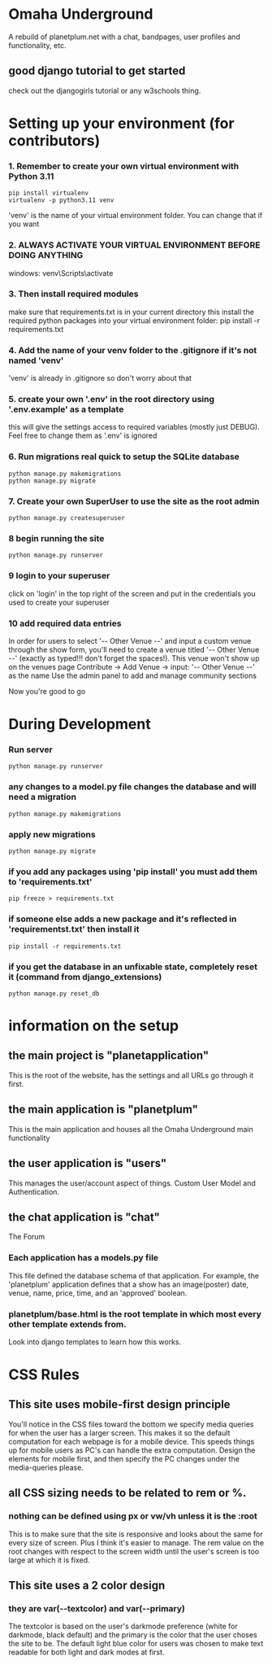 # Omaha Underground
A rebuild of planetplum.net with a chat, bandpages, user profiles and functionality, etc.

## good django tutorial to get started
check out the djangogirls tutorial or any w3schools thing.

# Setting up your environment (for contributors)
### 1. Remember to create your own virtual environment with Python 3.11
    pip install virtualenv
    virtualenv -p python3.11 venv
'venv' is the name of your virtual environment folder. You can change that if you want
### 2. ALWAYS ACTIVATE YOUR VIRTUAL ENVIRONMENT BEFORE DOING ANYTHING
windows:
    venv\Scripts\activate 
### 3. Then install required modules
make sure that requirements.txt is in your current directory
this install the required python packages into your virtual environment folder:
    pip install -r requirements.txt
### 4. Add the name of your venv folder to the .gitignore if it's not named 'venv'
'venv' is already in .gitignore so don't worry about that
### 5. create your own '.env' in the root directory using '.env.example' as a template
this will give the settings access to required variables (mostly just DEBUG). Feel free to change them as '.env' is ignored
### 6. Run migrations real quick to setup the SQLite database
    python manage.py makemigrations
    python manage.py migrate
### 7. Create your own SuperUser to use the site as the root admin
    python manage.py createsuperuser
### 8 begin running the site
    python manage.py runserver
### 9 login to your superuser
click on 'login' in the top right of the screen and put in the credentials you used to create your superuser
### 10 add required data entries
In order for users to select '-- Other Venue --' and input a custom venue through the show form, you'll need to create a venue titled 
'-- Other Venue --' (exactly as typed!!! don't forget the spaces!). This venue won't show up on the venues page
    Contribute -> Add Venue -> input: '-- Other Venue --' as the name
Use the admin panel to add and manage community sections

Now you're good to go

# During Development
### Run server
    python manage.py runserver
### any changes to a model.py file changes the database and will need a migration
    python manage.py makemigrations
### apply new migrations
    python manage.py migrate
### if you add any packages using 'pip install' you must add them to 'requirements.txt'
    pip freeze > requirements.txt
### if someone else adds a new package and it's reflected in 'requirementst.txt' then install it
    pip install -r requirements.txt
### if you get the database in an unfixable state, completely reset it (command from django_extensions)
    python manage.py reset_db

# information on the setup
## the main project is "planetapplication"
This is the root of the website, has the settings and all URLs go through it first.
## the main application is "planetplum"
This is the main application and houses all the Omaha Underground main functionality
## the user application is "users"
This manages the user/account aspect of things. Custom User Model and Authentication.
## the chat application is "chat"
The Forum

### Each application has a models.py file
This file defined the database schema of that application. For example, the 'planetplum' application defines that a show has an image(poster) date, venue, name, price, time, and an 'approved' boolean. 

### planetplum/base.html is the root template in which most every other template extends from. 
Look into django templates to learn how this works.

# CSS Rules
## This site uses mobile-first design principle
You'll notice in the CSS files toward the bottom we specify media queries for when the user has a larger screen. This makes it so the default computation for each webpage is for a mobile device. This speeds things up for mobile users as PC's can handle the extra computation. Design the elements for mobile first, and then specify the PC changes under the media-queries please.
## all CSS sizing needs to be related to rem or %.
### nothing can be defined using px or vw/vh unless it is the :root
This is to make sure that the site is responsive and looks about the same for every size of screen. Plus I think it's easier to manage. The rem value on the root changes with respect to the screen width until the user's screen is too large at which it is fixed.
## This site uses a 2 color design
### they are var(--textcolor) and var(--primary)
The textcolor is based on the user's darkmode preference (white for darkmode, black default) and the primary is the color that the user choses the site to be. The default light blue color for users was chosen to make text readable for both light and dark modes at first.